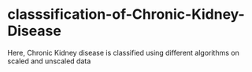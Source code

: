 # classsification-of-Chronic-Kidney-Disease
Here, Chronic Kidney disease is classified using different algorithms on scaled and unscaled data
